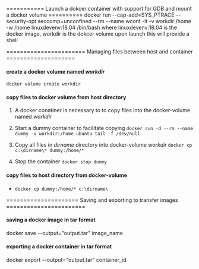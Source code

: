 =========== Launch a dokcer container with support for GDB and mount a docker volume ==========
docker run --cap-add=SYS_PTRACE --security-opt seccomp=unconfined --rm --name wcont -it -v workdir:/home -w /home linuxdevenv:18.04 /bin/bash
where linuxdevenv:18.04 is the docker image, workdir is the dokcer volume
upon launch this will provide a shell

======================= Managing files between host and container ====================
#### create a docker volume named *workdir*
`docker volume create workdir`
#### copy files to docker volume from host directory
1. A docker conatiner is necessary to to copy files into the docker-volume named *workdir*

2. Start a dummy container to facilitate copying `docker run -d --rm --name dummy -v workdir:/home ubuntu tail -f /dev/null`

3. Copy all files in *dirname* directory into docker-volume *workdir* `docker cp c:\dirname\* dummy:/home/*`

4. Stop the container `docker stop dummy`

#### copy files to host directory from docker-volume
* `docker cp dummy:/home/* c:\dirname\`

===================== Saving and exporting to transfer images =======================
#### saving a docker image in tar format 
docker save --output="output.tar" image_name

#### exporting a docker container in tar format 
docker export --output="output.tar" container_id
